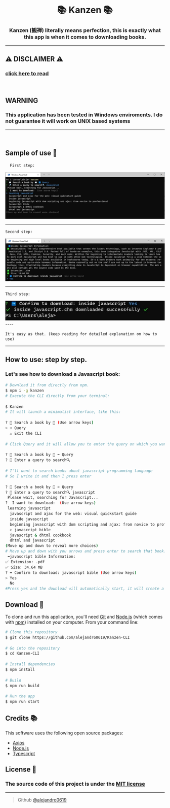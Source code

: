 <h1 align="center">
  <br>
  <a href="https://github.com/alejandro0619" alt="Kanzen Wrapper" width="200"></a>
  <br>
  📚 Kanzen 📚
  <br>
</h1>

<h3 align="center">Kanzen (観禅) literally means perfection, this is exactly what this app is when it comes to downloading books.</h3>
   
----
## ⚠️ DISCLAIMER ⚠️
### [click here to read](./DISCLAIMER.md)
<br>

## WARNING
### __This application has been tested in Windows enviroments. I do not guarantee it will work on UNIX based systems__
----
<br>

## Sample of use 📕

      First step:
<img title="step 1" alt="step 1" src="./doc/screenshots/step1.jpg">

----

    Second step:
<img title="step 2" alt="step 2" src="./doc/screenshots/step2.jpg">

----

    Third step:
<img title="step 2" alt="step 2" src="./doc/screenshots/step3.jpg">
----

    It's easy as that. (keep reading for detailed explanation on how to use)
    
----

## How to use: step by step.
### Let's see how to download a Javascript book:
```bash
# Download it from directly from npm.
$ npm i -g kanzen
# Execute the CLI directly from your terminal:

$ Kanzen
# It will launch a minimalist interface, like this:

? 📖 Search a book by 📖 (Use arrow keys)
> ➡️ Query
  ⚠️ Exit the CLI

# Click Query and it will allow you to enter the query on which you want to base the search

? 📖 Search a book by 📖 ➡️ Query
? 🔎 Enter a query to search🔍

# I'll want to search books about javascript programming language
# So I write it and then I press enter

? 📖 Search a book by 📖 ➡️ Query
? 🔎 Enter a query to search🔍 javascript
 Please wait, searching for Javascript...
?  I want to download:  (Use arrow keys)
 learning javascript
  javascript and ajax for the web: visual quickstart guide
  inside javascript
  beginning javascript with dom scripting and ajax: from novice to professional
  > javascript bible
  javascript & dhtml cookbook
  dhtml and javascript
(Move up and down to reveal more choices)
# Move up and down with you arrows and press enter to search that book. I'll download javascript bible
 ➡️javascript bible Information:
✅ Extension: .pdf
✅ Size: 34.64 MB
? ➡️ Confirm to download: javascript bible (Use arrow keys)
> Yes
  No
#Press yes and the download will automatically start, it will create a folder on your desktop named Book which has inside the book you want.
```

## Download 💾


To clone and run this application, you'll need [Git](https://git-scm.com) and [Node.js](https://nodejs.org/en/download/) (which comes with [npm](http://npmjs.com)) installed on your computer. From your command line:

```bash
# Clone this repository
$ git clone https://github.com/alejandro0619/Kanzen-CLI

# Go into the repository
$ cd Kanzen-CLI

# Install dependencies
$ npm install

# Build
$ npm run build

# Run the app
$ npm run start

```

## Credits 📚

This software uses the following open source packages:

- [Axios](https://axios-http.com/)
- [Node.js](https://nodejs.org/)
- [Typescript](https://www.typescriptlang.org/)


## License 🔐
### The source code of this project is under the [MIT license](https://github.com/alejandro0619/Fixer-wrapper/blob/main/LICENSE) 

---
> Github [@alejandro0619](https://github.com/alejandro0619) &nbsp;&nbsp;
